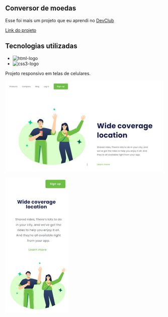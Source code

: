 ## Conversor de moedas

Esse foi mais um projeto que eu aprendi no <a href="https://rodolfomori.com.br/devclub/">DevClub</a>

<a href="https://wide-coverage-lacation.vercel.app/">Link do projeto</a>

<h2>Tecnologias utilizadas</h2>
  
  - <img height="22" width="22" src="https://cdn.simpleicons.org/html5/#F7DF1E" alt="html-logo"/> 
  - <img height="22" width="22" src="https://cdn.simpleicons.org/css3/#1572B6" alt="css3-logo"/> 

<p>Projeto responsivo em telas de celulares.</p>

<img width="700px" src="https://github.com/RABF1969/wide-coverage-lacation/blob/main/img/desktop.jpg"/><br><br> <img width="200px" src="https://github.com/RABF1969/wide-coverage-lacation/blob/main/img/mobile.jpg" alt="img-mobile"/>
